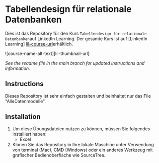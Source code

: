 # Tabellendesign für relationale Datenbanken
Dies ist das Repository für den Kurs `Tabellendesign für relationale Datenbanken`auf LinkedIn Learning. Der gesamte Kurs ist auf [LinkedIn Learning] [lil-course-url]erhältlich.

![course-name-alt-text][lil-thumbnail-url] 

_See the readme file in the main branch for updated instructions and information._

## Instructions
Dieses Repository ist sehr einfach gestalten und beinhaltet nur das File "AlleDatenmodelle".

## Installation
1. Um diese Übungsdateien nutzen zu können, müssen Sie folgendes installiert haben:
	- Excel
2. Klonen Sie das Repository in Ihre lokale Maschine unter Verwendung von terminal (Mac), CMD (Windows) oder ein anderes Werkzeug mit grafischer Bedienoberfläche wie SourceTree. 



[0]: # (Replace these placeholder URLs with actual course URLs)

[lil-course-url]: https://www.linkedin.com/learning/


